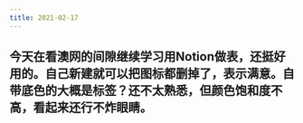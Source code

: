 ```yaml
---
title: 2021-02-17
---
```


## 今天在看澳网的间隙继续学习用Notion做表，还挺好用的。自己新建就可以把图标都删掉了，表示满意。自带底色的大概是标签？还不太熟悉，但颜色饱和度不高，看起来还行不炸眼睛。
##
